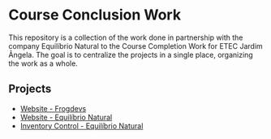 # Course Conclusion Work

This repository is a collection of the work done in partnership with the company Equilíbrio Natural to the Course Completion Work for ETEC Jardim Ângela. The goal is to centralize the projects in a single place, organizing the work as a whole.

## Projects

- [Website - Frogdevs](https://github.com/FrogDevs/website)
- [Website - Equilíbrio Natural](https://github.com/FrogDevs/equilibrionatural-website)
- [Inventory Control - Equilíbrio Natural](https://github.com/FrogDevs/equilibrionatural-controle_estoque)